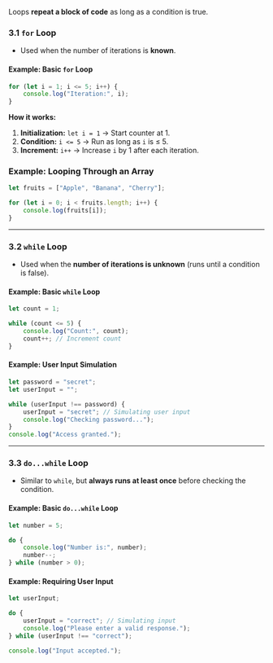 Loops **repeat a block of code** as long as a condition is true.

### **3.1 `for` Loop**

- Used when the number of iterations is **known**.

#### **Example: Basic `for` Loop**

```js
for (let i = 1; i <= 5; i++) {
    console.log("Iteration:", i);
}
```

**How it works:**

1. **Initialization:** `let i = 1` → Start counter at 1.
2. **Condition:** `i <= 5` → Run as long as `i` is ≤ 5.
3. **Increment:** `i++` → Increase `i` by 1 after each iteration.

### **Example: Looping Through an Array**

```js
let fruits = ["Apple", "Banana", "Cherry"];

for (let i = 0; i < fruits.length; i++) {
    console.log(fruits[i]);
}
```

---

### **3.2 `while` Loop**

- Used when the **number of iterations is unknown** (runs until a condition is false).

#### **Example: Basic `while` Loop**

```js
let count = 1;

while (count <= 5) {
    console.log("Count:", count);
    count++; // Increment count
}
```

#### **Example: User Input Simulation**

```js
let password = "secret";
let userInput = "";

while (userInput !== password) {
    userInput = "secret"; // Simulating user input
    console.log("Checking password...");
}
console.log("Access granted.");
```

---

### **3.3 `do...while` Loop**

- Similar to `while`, but **always runs at least once** before checking the condition.

#### **Example: Basic `do...while` Loop**

```js
let number = 5;

do {
    console.log("Number is:", number);
    number--;
} while (number > 0);
```

#### **Example: Requiring User Input**

```js
let userInput;

do {
    userInput = "correct"; // Simulating input
    console.log("Please enter a valid response.");
} while (userInput !== "correct");

console.log("Input accepted.");
```
